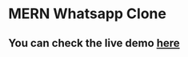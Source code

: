 # MERN Whatsapp Clone

## You can check the live demo [here](https://whatsapp-clone-4cbb.onrender.com)
